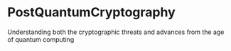 # PostQuantumCryptography
Understanding both the cryptographic threats and advances from the age of quantum computing
